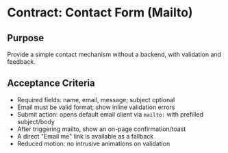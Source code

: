 # Contract: Contact Form (Mailto)

## Purpose
Provide a simple contact mechanism without a backend, with validation and feedback.

## Acceptance Criteria
- Required fields: name, email, message; subject optional
- Email must be valid format; show inline validation errors
- Submit action: opens default email client via `mailto:` with prefilled subject/body
- After triggering mailto, show an on-page confirmation/toast
- A direct "Email me" link is available as a fallback
- Reduced motion: no intrusive animations on validation
